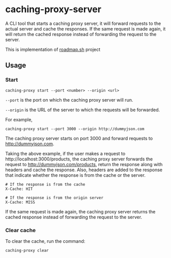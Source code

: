 # caching-proxy-server

A CLI tool that starts a caching proxy server, it will forward requests to the actual server and cache the responses. If the same request is made again, it will return the cached response instead of forwarding the request to the server.

This is implementation of [roadmap.sh](https://roadmap.sh/projects/caching-server) project

## Usage

### Start

```
caching-proxy start --port <number> --origin <url>
```

`--port` is the port on which the caching proxy server will run.

`--origin` is the URL of the server to which the requests will be forwarded.

For example,

```
caching-proxy start --port 3000 --origin http://dummyjson.com
```

The caching proxy server starts on port 3000 and forward requests to http://dummyjson.com.

Taking the above example, if the user makes a request to http://localhost:3000/products, the caching proxy server forwards the request to http://dummyjson.com/products, return the response along with headers and cache the response. Also, headers are added to the response that indicate whether the response is from the cache or the server.

```
# If the response is from the cache
X-Cache: HIT

# If the response is from the origin server
X-Cache: MISS
```

If the same request is made again, the caching proxy server returns the cached response instead of forwarding the request to the server.

### Clear cache

To clear the cache, run the command:

```
caching-proxy clear
```